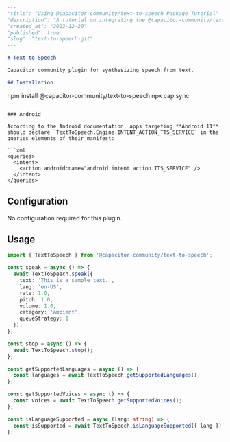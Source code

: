 ```markdown
---
"title": "Using @capacitor-community/text-to-speech Package Tutorial"
"description": "A tutorial on integrating the @capacitor-community/text-to-speech package for synthesizing speech from text in Capacitor."
"created_at": "2023-12-20"
"published": true
"slug": "text-to-speech-git"
---

# Text to Speech

Capacitor community plugin for synthesizing speech from text.

## Installation

```
npm install @capacitor-community/text-to-speech
npx cap sync
```

### Android

According to the Android documentation, apps targeting **Android 11** should declare `TextToSpeech.Engine.INTENT_ACTION_TTS_SERVICE` in the queries elements of their manifest:

```xml
<queries>
  <intent>
    <action android:name="android.intent.action.TTS_SERVICE" />
  </intent>
</queries>
```

## Configuration

No configuration required for this plugin.

## Usage

```typescript
import { TextToSpeech } from '@capacitor-community/text-to-speech';

const speak = async () => {
  await TextToSpeech.speak({
    text: 'This is a sample text.',
    lang: 'en-US',
    rate: 1.0,
    pitch: 1.0,
    volume: 1.0,
    category: 'ambient',
    queueStrategy: 1
  });
};

const stop = async () => {
  await TextToSpeech.stop();
};

const getSupportedLanguages = async () => {
  const languages = await TextToSpeech.getSupportedLanguages();
};

const getSupportedVoices = async () => {
  const voices = await TextToSpeech.getSupportedVoices();
};

const isLanguageSupported = async (lang: string) => {
  const isSupported = await TextToSpeech.isLanguageSupported({ lang });
};
```
```